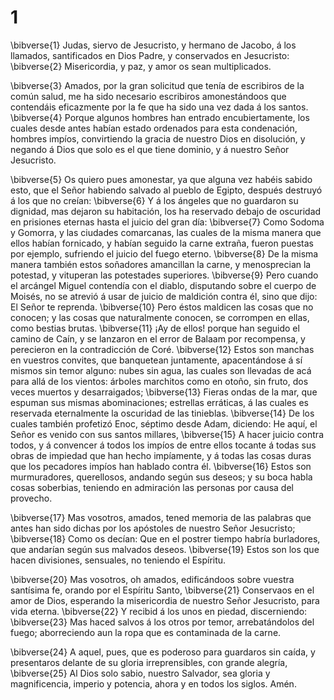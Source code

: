 # 1 
\bibverse{1} Judas, siervo de Jesucristo, y hermano de Jacobo, á los llamados, santificados en Dios Padre, y conservados en Jesucristo: \bibverse{2} Misericordia, y paz, y amor os sean multiplicados. 

\bibverse{3} Amados, por la gran solicitud que tenía de escribiros de la común salud, me ha sido necesario escribiros amonestándoos que contendáis eficazmente por la fe que ha sido una vez dada á los santos. \bibverse{4} Porque algunos hombres han entrado encubiertamente, los cuales desde antes habían estado ordenados para esta condenación, hombres impíos, convirtiendo la gracia de nuestro Dios en disolución, y negando á Dios que solo es el que tiene dominio, y á nuestro Señor Jesucristo. 

\bibverse{5} Os quiero pues amonestar, ya que alguna vez habéis sabido esto, que el Señor habiendo salvado al pueblo de Egipto, después destruyó á los que no creían: \bibverse{6} Y á los ángeles que no guardaron su dignidad, mas dejaron su habitación, los ha reservado debajo de oscuridad en prisiones eternas hasta el juicio del gran día: \bibverse{7} Como Sodoma y Gomorra, y las ciudades comarcanas, las cuales de la misma manera que ellos habían fornicado, y habían seguido la carne extraña, fueron puestas por ejemplo, sufriendo el juicio del fuego eterno. \bibverse{8} De la misma manera también estos soñadores amancillan la carne, y menosprecian la potestad, y vituperan las potestades superiores. \bibverse{9} Pero cuando el arcángel Miguel contendía con el diablo, disputando sobre el cuerpo de Moisés, no se atrevió á usar de juicio de maldición contra él, sino que dijo: El Señor te reprenda. \bibverse{10} Pero éstos maldicen las cosas que no conocen; y las cosas que naturalmente conocen, se corrompen en ellas, como bestias brutas. \bibverse{11} ¡Ay de ellos! porque han seguido el camino de Caín, y se lanzaron en el error de Balaam por recompensa, y perecieron en la contradicción de Coré. \bibverse{12} Estos son manchas en vuestros convites, que banquetean juntamente, apacentándose á sí mismos sin temor alguno: nubes sin agua, las cuales son llevadas de acá para allá de los vientos: árboles marchitos como en otoño, sin fruto, dos veces muertos y desarraigados; \bibverse{13} Fieras ondas de la mar, que espuman sus mismas abominaciones; estrellas erráticas, á las cuales es reservada eternalmente la oscuridad de las tinieblas. \bibverse{14} De los cuales también profetizó Enoc, séptimo desde Adam, diciendo: He aquí, el Señor es venido con sus santos millares, \bibverse{15} A hacer juicio contra todos, y á convencer á todos los impíos de entre ellos tocante á todas sus obras de impiedad que han hecho impíamente, y á todas las cosas duras que los pecadores impíos han hablado contra él. \bibverse{16} Estos son murmuradores, querellosos, andando según sus deseos; y su boca habla cosas soberbias, teniendo en admiración las personas por causa del provecho. 

\bibverse{17} Mas vosotros, amados, tened memoria de las palabras que antes han sido dichas por los apóstoles de nuestro Señor Jesucristo; \bibverse{18} Como os decían: Que en el postrer tiempo habría burladores, que andarían según sus malvados deseos. \bibverse{19} Estos son los que hacen divisiones, sensuales, no teniendo el Espíritu. 

\bibverse{20} Mas vosotros, oh amados, edificándoos sobre vuestra santísima fe, orando por el Espíritu Santo, \bibverse{21} Conservaos en el amor de Dios, esperando la misericordia de nuestro Señor Jesucristo, para vida eterna. \bibverse{22} Y recibid á los unos en piedad, discerniendo: \bibverse{23} Mas haced salvos á los otros por temor, arrebatándolos del fuego; aborreciendo aun la ropa que es contaminada de la carne. 

\bibverse{24} A aquel, pues, que es poderoso para guardaros sin caída, y presentaros delante de su gloria irreprensibles, con grande alegría, \bibverse{25} Al Dios solo sabio, nuestro Salvador, sea gloria y magnificencia, imperio y potencia, ahora y en todos los siglos. Amén. 
